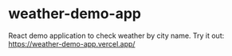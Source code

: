 # weather-demo-app
React demo application to check weather by city name.
Try it out: https://weather-demo-app.vercel.app/
